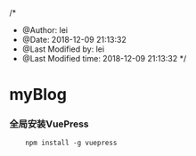 /*
 * @Author: lei 
 * @Date: 2018-12-09 21:13:32 
 * @Last Modified by:   lei 
 * @Last Modified time: 2018-12-09 21:13:32 
 */
# myBlog

### 全局安装VuePress

```npm
    npm install -g vuepress
```

